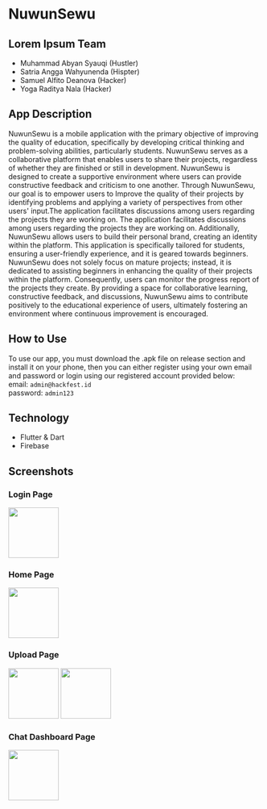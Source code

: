 # NuwunSewu
## Lorem Ipsum Team
- Muhammad Abyan Syauqi (Hustler)
- Satria Angga Wahyunenda (Hispter)
- Samuel Alfito Deanova (Hacker)
- Yoga Raditya Nala (Hacker)
## App Description
NuwunSewu is a mobile application with the primary objective of improving the quality of education, specifically by developing critical thinking and problem-solving abilities, particularly students. NuwunSewu serves as a collaborative platform that enables users to share their projects, regardless of whether they are finished or still in development. NuwunSewu is designed to create a supportive environment where users can provide  constructive feedback and criticism to one another. Through NuwunSewu, our goal is to empower users to Improve the quality of their projects by identifying problems and applying a variety of perspectives from other users' input.The application facilitates discussions among users regarding the projects they are working on. The application facilitates discussions among users regarding the projects they are working on. Additionally, NuwunSewu allows users to build their personal brand, creating an identity within the platform. This application is specifically tailored for students, ensuring a user-friendly experience, and it is geared towards beginners. NuwunSewu does not solely focus on mature projects; instead, it is dedicated to assisting beginners in enhancing the quality of their projects within the platform. Consequently, users can monitor the progress report of the projects they create. By providing a space for collaborative learning, constructive feedback, and discussions, NuwunSewu aims to contribute positively to the educational experience of users, ultimately fostering an environment where continuous improvement is encouraged.
## How to Use
To use our app, you must download the .apk file on release section and install it on your phone, then you can either register using your own email and password or login using our registered account provided below:<br>
email: `admin@hackfest.id`<br>
password: `admin123`<br>
## Technology
- Flutter & Dart
- Firebase
## Screenshots
### Login Page
<img src="https://github.com/yogarn/NuwunSewu/blob/main/image%20of%20screenshot/Screenshot_Login_Page.jpg" width = "100" />

### Home Page
<img src="https://github.com/yogarn/NuwunSewu/blob/main/image%20of%20screenshot/Screenshot_Home_Page.jpg" width = "100" />

### Upload Page
<img src="https://github.com/yogarn/NuwunSewu/blob/main/image%20of%20screenshot/Screenshot_Upload_Page_01.jpg" width = "100" />
<img src="https://github.com/yogarn/NuwunSewu/blob/main/image%20of%20screenshot/Screenshot_Upload_Page_02.jpg" width = "100" />

### Chat Dashboard Page
<img src="https://github.com/yogarn/NuwunSewu/blob/main/image%20of%20screenshot/Screenshot_Chat_Dashboard_Page.jpg" width = "100" />